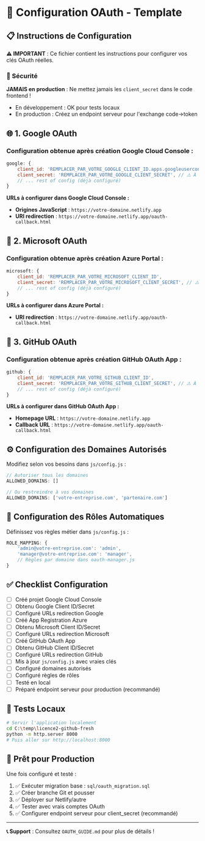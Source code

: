 # 🔧 Configuration OAuth - Template

## 📋 Instructions de Configuration

**⚠️ IMPORTANT** : Ce fichier contient les instructions pour configurer vos clés OAuth réelles.

### 🔐 Sécurité

**JAMAIS en production** : Ne mettez jamais les `client_secret` dans le code frontend !
- En développement : OK pour tests locaux
- En production : Créez un endpoint serveur pour l'exchange code→token

## 🌐 1. Google OAuth

### Configuration obtenue après création Google Cloud Console :

```javascript
google: {
    client_id: 'REMPLACER_PAR_VOTRE_GOOGLE_CLIENT_ID.apps.googleusercontent.com',
    client_secret: 'REMPLACER_PAR_VOTRE_GOOGLE_CLIENT_SECRET', // ⚠️ À sécuriser en prod
    // ... rest of config (déjà configuré)
}
```

**URLs à configurer dans Google Cloud Console :**
- **Origines JavaScript** : `https://votre-domaine.netlify.app`
- **URI redirection** : `https://votre-domaine.netlify.app/oauth-callback.html`

## 🏢 2. Microsoft OAuth

### Configuration obtenue après création Azure Portal :

```javascript
microsoft: {
    client_id: 'REMPLACER_PAR_VOTRE_MICROSOFT_CLIENT_ID',
    client_secret: 'REMPLACER_PAR_VOTRE_MICROSOFT_CLIENT_SECRET', // ⚠️ À sécuriser en prod
    // ... rest of config (déjà configuré)
}
```

**URLs à configurer dans Azure Portal :**
- **URI redirection** : `https://votre-domaine.netlify.app/oauth-callback.html`

## 🐙 3. GitHub OAuth

### Configuration obtenue après création GitHub OAuth App :

```javascript
github: {
    client_id: 'REMPLACER_PAR_VOTRE_GITHUB_CLIENT_ID',
    client_secret: 'REMPLACER_PAR_VOTRE_GITHUB_CLIENT_SECRET', // ⚠️ À sécuriser en prod
    // ... rest of config (déjà configuré)
}
```

**URLs à configurer dans GitHub OAuth App :**
- **Homepage URL** : `https://votre-domaine.netlify.app`
- **Callback URL** : `https://votre-domaine.netlify.app/oauth-callback.html`

## ⚙️ Configuration des Domaines Autorisés

Modifiez selon vos besoins dans `js/config.js` :

```javascript
// Autoriser tous les domaines
ALLOWED_DOMAINS: []

// Ou restreindre à vos domaines
ALLOWED_DOMAINS: ['votre-entreprise.com', 'partenaire.com']
```

## 🎯 Configuration des Rôles Automatiques

Définissez vos règles métier dans `js/config.js` :

```javascript
ROLE_MAPPING: {
    'admin@votre-entreprise.com': 'admin',
    'manager@votre-entreprise.com': 'manager',
    // Règles par domaine dans oauth-manager.js
}
```

## ✅ Checklist Configuration

- [ ] Créé projet Google Cloud Console
- [ ] Obtenu Google Client ID/Secret
- [ ] Configuré URLs redirection Google
- [ ] Créé App Registration Azure
- [ ] Obtenu Microsoft Client ID/Secret
- [ ] Configuré URLs redirection Microsoft
- [ ] Créé GitHub OAuth App
- [ ] Obtenu GitHub Client ID/Secret
- [ ] Configuré URLs redirection GitHub
- [ ] Mis à jour `js/config.js` avec vraies clés
- [ ] Configuré domaines autorisés
- [ ] Configuré règles de rôles
- [ ] Testé en local
- [ ] Préparé endpoint serveur pour production (recommandé)

## 🧪 Tests Locaux

```bash
# Servir l'application localement
cd C:\temp\licence2-github-fresh
python -m http.server 8000
# Puis aller sur http://localhost:8000
```

## 🚀 Prêt pour Production

Une fois configuré et testé :
1. ✅ Exécuter migration base : `sql/oauth_migration.sql`
2. ✅ Créer branche Git et pousser
3. ✅ Déployer sur Netlify/autre
4. ✅ Tester avec vrais comptes OAuth
5. ✅ Configurer endpoint serveur pour client_secret (recommandé)

---

**📞 Support** : Consultez `OAUTH_GUIDE.md` pour plus de détails !